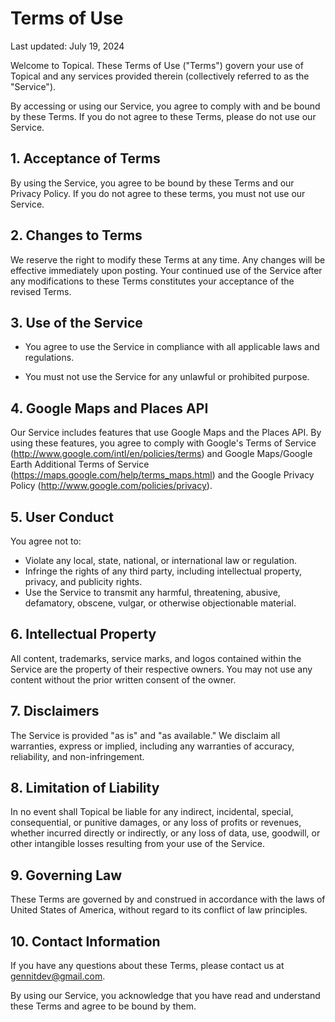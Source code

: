 # Terms of Use

Last updated: July 19, 2024

Welcome to Topical. These Terms of Use ("Terms") govern your use of Topical and any services provided therein (collectively referred to as the "Service").

By accessing or using our Service, you agree to comply with and be bound by these Terms. If you do not agree to these Terms, please do not use our Service.

## 1. Acceptance of Terms

By using the Service, you agree to be bound by these Terms and our Privacy Policy. If you do not agree to these terms, you must not use our Service.

## 2. Changes to Terms

We reserve the right to modify these Terms at any time. Any changes will be effective immediately upon posting. Your continued use of the Service after any modifications to these Terms constitutes your acceptance of the revised Terms.

## 3. Use of the Service

- You agree to use the Service in compliance with all applicable laws and regulations.

- You must not use the Service for any unlawful or prohibited purpose.

## 4. Google Maps and Places API

Our Service includes features that use Google Maps and the Places API. By using these features, you agree to comply with Google's Terms of Service (http://www.google.com/intl/en/policies/terms) and Google Maps/Google Earth Additional Terms of Service (https://maps.google.com/help/terms_maps.html) and the Google Privacy Policy (http://www.google.com/policies/privacy).

## 5. User Conduct

You agree not to:

- Violate any local, state, national, or international law or regulation.
- Infringe the rights of any third party, including intellectual property, privacy, and publicity rights.
- Use the Service to transmit any harmful, threatening, abusive, defamatory, obscene, vulgar, or otherwise objectionable material.

## 6. Intellectual Property

All content, trademarks, service marks, and logos contained within the Service are the property of their respective owners. You may not use any content without the prior written consent of the owner.

## 7. Disclaimers

The Service is provided "as is" and "as available." We disclaim all warranties, express or implied, including any warranties of accuracy, reliability, and non-infringement.

## 8. Limitation of Liability

In no event shall Topical be liable for any indirect, incidental, special, consequential, or punitive damages, or any loss of profits or revenues, whether incurred directly or indirectly, or any loss of data, use, goodwill, or other intangible losses resulting from your use of the Service.

## 9. Governing Law

These Terms are governed by and construed in accordance with the laws of United States of America, without regard to its conflict of law principles.

## 10. Contact Information

If you have any questions about these Terms, please contact us at gennitdev@gmail.com.

By using our Service, you acknowledge that you have read and understand these Terms and agree to be bound by them.
